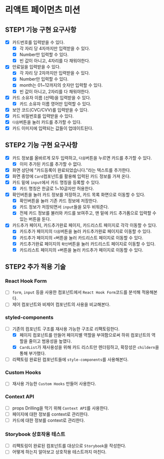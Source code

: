 # 리액트 페이먼츠 미션

## STEP1 기능 구현 요구사항

- [x] 카드번호를 입력받을 수 있다.
  - [x] 각 자리 당 4자까지만 입력받을 수 있다.
  - [x] Number만 입력할 수 있다.
  - [x] 빈 값이 아니고, 4자리를 다 채워야한다.
- [x] 만료일을 입력받을 수 있다.
  - [x] 각 자리 당 2자까지만 입력받을 수 있다.
  - [x] Number만 입력할 수 있다.
  - [x] month는 01~12까지의 숫자만 입력할 수 있다.
  - [x] 빈 값이 아니고, 2자리를 다 채워야한다.
- [x] 카드 소유자 이름 (선택)을 입력받을 수 있다.
  - [x] 카드 소유자 이름 영어만 입력할 수 있다.
- [x] 보안 코드(CVC/CVV)를 입력받을 수 있다.
- [x] 카드 비밀번호를 입력받을 수 있다.
- [x] `다음`버튼을 눌러 카드를 추가할 수 있다.
- [x] 카드 이미지에 입력되는 값들이 업데이트된다.

## STEP2 기능 구현 요구사항

- [x] 카드 정보를 올바르게 모두 입력하고, `다음`버튼을 누르면 카드를 추가할 수 있다.
  - [x] 이미 추가된 카드를 추가할 수 없다.
- [x] 화면 상단에 "카드등록이 완료되었습니다."라는 텍스트를 추가한다.
- [x] 화면 중앙에 `Card`컴포넌트를 활용해 입력된 카드 정보를 가져 온다.
- [x] 카드 밑에 `input`에서 카드 명칭을 등록할 수 있다.
  - [x] 카드 명칭은 한글로 1~10글자만 허용한다.
- [x] 확인버튼을 눌러 카드 정보를 저장하고, 카드 목록 화면으로 이동할 수 있다.
  - [x] 확인버튼을 눌러 기존 카드 정보에 저장한다.
  - [x] 카드 정보가 저장되면서 `input`들을 모두 비워준다.
  - [x] 전체 카드 정보를 불러와 카드를 보여주고, 맨 밑에 카드 추가폼으로 입력할 수 있는 버튼을 둔다.
- [x] 카드추가 페이지, 카드추가완료 페이지, 카드리스트 페이지로 각각 이동할 수 있다.
  - [x] 카드추가 페이지의 `다음`버튼을 눌러 카드추가완료 페이지로 이동할 수 있다.
  - [x] 카드추가 페이지의 `<`버튼을 눌러 카드리스트 페이지로 이동할 수 있다.
  - [x] 카드추가완료 페이지의 `확인`버튼을 눌러 카드리스트 페이지로 이동할 수 있다.
  - [x] 카드리스트 페이지의 `+`버튼을 눌러 카드추가 페이지로 이동할 수 있다.

## STEP2 추가 적용 기술

### React Hook Form

- [ ] `form`, `input` 등을 사용한 컴포넌트에서 `React Hook Form`코드를 분석해 적용해본다.
- [ ] 제어 컴포넌트와 비제어 컴포넌트의 사용을 비교해본다.

### styled-components

- [ ] 기존의 컴포넌트 구조를 재사용 가능한 구조로 리팩토링한다.
  - [x] 페이지 컴포넌트를 만들어 페이지별 역할을 부여함으로써 하위 컴포넌트의 역할을 줄이고 범용성을 높였다.
  - [x] `CardList`가 재사용성을 위해 카드 리스트만 렌더링하고, 확장성은 `childern`을 통해 부가했다.
- [ ] 리팩토링 완료된 컴포넌트들에 `style-components`를 사용해본다.

### Custom Hooks

- [ ] 재사용 가능한 `Custom Hooks` 만들어 사용한다.

### Context API

- [ ] props Drilling을 막기 위해 `Context API`를 사용한다.
- [ ] 페이지에 대한 정보를 context로 관리한다.
- [ ] 카드에 대한 정보를 context로 관리한다.

### Storybook 상호작용 테스트

- [ ] 리팩토링이 완료된 컴포넌트를 대상으로 `Storybook`을 작성한다.
- [ ] 어떻게 하는지 알아보고 상호작용 테스트까지 마친다.
